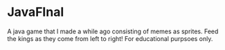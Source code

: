 # JavaFInal
A java game that I made a while ago consisting of memes as sprites. Feed the kings as they come from left to right! For educational purpsoes only.
